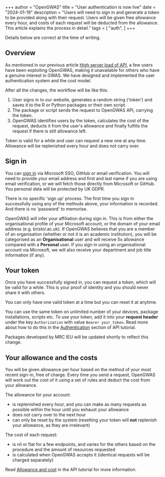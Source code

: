 +++
author = "OpenGWAS"
title = "User authentication is now live"
date = "2024-01-19"
description = "Users will need to sign in and generate a token to be provided along with their request. Users will be given free allowance every hour, and costs of each request will be deducted from the allowance. This article explains the process in detail."
tags = [
    "auth",
]
+++

Details below are correct at the time of writing.

## Overview

As mentioned in our previous article [High server load of API](/posts/high-server-load-of-api/), a few users have been exploiting OpenGWAS, making it unavailable for others who have a genuine interest in GWAS. We have designed and implemented the user authentication system and the cost model.

After all the changes, the workflow will be like this:

1. User signs in to our website, generates a random string ('token') and saves it to the R or Python packages or their own script.
2. The package or script sends the request to OpenGWAS API, carrying the token.
3. OpenGWAS identifies users by the token, calculates the cost of the request, deducts it from the user's allowance and finally fulfills the request if there is still allowance left.

Token is valid for a while and user can request a new one at any time. Allowance will be replenished every hour and does not carry over.

## Sign in

You can [sign in](https://api.opengwas.io/) via Microsoft SSO, GitHub or email verification. You will need to provide your email address and first and last name if you are using email verification, or we will fetch those directly from Microsoft or GitHub. You personal data will be protected by UK GDPR.

There is no specific 'sign up' process. The first time you sign in successfully using any of the methods above, your information is recorded. And there is no 'password' to memorise.

OpenGWAS will infer your affiliation during sign in. This is from either the organisational profile of your Microsoft account, or the domain of your email address (e.g. bristol.ac.uk). If OpenGWAS believes that you are a member of an organisation (whether or not it is an academic institution), you will be categorised as an **Organisational** user and will receive 5x allowance compared with a **Personal** user. If you sign in using an organisational account via Microsoft, we will also receive your department and job title information (if any).

## Your token

Once you have successfully signed in, you can request a token, which will be valid for a while. This is your proof of identity and you should never share it with others.

You can only have one valid token at a time but you can reset it at anytime.

You can use the same token on unlimited number of your devices, package installations, scripts etc. To use your token, add it into your **request header** under the key `Authorization` with value `Bearer your_token`. Read more about how to do this in the [Authentication](https://api.opengwas.io/api/#authentication) section of API tutorial.

Packages developed by MRC IEU will be updated shortly to reflect this change.

## Your allowance and the costs

You will be given allowance per hour based on the method of your most recent sign-in, free of charge. Every time you send a request, OpenGWAS will work out the cost of it using a set of rules and deduct the cost from your allowance.

The allowance for your account: 
- is replenished every hour, and you can make as many requests as possible within the hour until you exhaust your allowance
- does not carry over to the next hour
- can only be reset by the system (resetting your token will **not** replenish your allowance, as they are irrelevant)

The cost of each request:
- is nil or flat for a few endpoints, and varies for the others based on the procedure and the amount of resources requested
- is calculated when OpenGWAS accepts it (identical requests will be charged separately)

Read [Allowance and cost](http://localhost:8019/api/#allowance) in the API tutorial for more information.